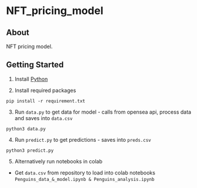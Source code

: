 # NFT_pricing_model

## About
NFT pricing model.

## Getting Started
1. Install [Python](https://www.python.org/downloads/)

2. Install required packages
```
pip install -r requirement.txt
```
3. Run `data.py` to get data for model - calls from opensea api, process data and saves into `data.csv`
```
python3 data.py
```

4. Run `predict.py` to get predictions - saves into `preds.csv`
```
python3 predict.py 
```

5. Alternatively run notebooks in colab 
 - Get `data.csv` from repository to load into colab notebooks
```Penguins_data_&_model.ipynb & Penguins_analysis.ipynb```

